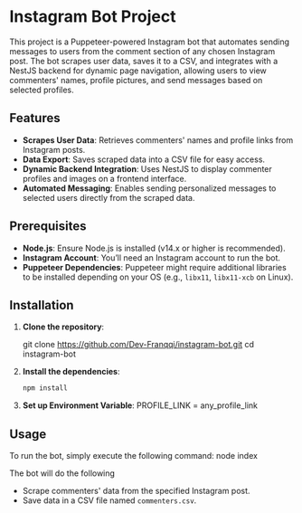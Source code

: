 # Instagram Bot Project

This project is a Puppeteer-powered Instagram bot that automates sending messages to users from the comment section of any chosen Instagram post. The bot scrapes user data, saves it to a CSV, and integrates with a NestJS backend for dynamic page navigation, allowing users to view commenters' names, profile pictures, and send messages based on selected profiles.

## Features

- **Scrapes User Data**: Retrieves commenters' names and profile links from Instagram posts.
- **Data Export**: Saves scraped data into a CSV file for easy access.
- **Dynamic Backend Integration**: Uses NestJS to display commenter profiles and images on a frontend interface.
- **Automated Messaging**: Enables sending personalized messages to selected users directly from the scraped data.

## Prerequisites

- **Node.js**: Ensure Node.js is installed (v14.x or higher is recommended).
- **Instagram Account**: You’ll need an Instagram account to run the bot.
- **Puppeteer Dependencies**: Puppeteer might require additional libraries to be installed depending on your OS (e.g., `libx11`, `libx11-xcb` on Linux).

## Installation

1. **Clone the repository**:
   
   git clone https://github.com/Dev-Franqqi/instagram-bot.git
   cd instagram-bot

2. **Install the dependencies**:
    ```bash 
    npm install

3. **Set up Environment Variable**:
    PROFILE_LINK = any_profile_link

## Usage

To run the bot, simply execute the following command:
node index

The bot will do the following

- Scrape commenters' data from the specified Instagram post.
- Save data in a CSV file named `commenters.csv`.


